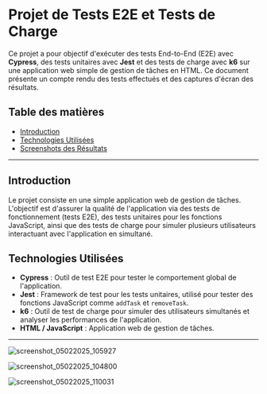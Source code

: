 # Projet de Tests E2E et Tests de Charge

Ce projet a pour objectif d'exécuter des tests End-to-End (E2E) avec **Cypress**, des tests unitaires avec **Jest** et des tests de charge avec **k6** sur une application web simple de gestion de tâches en HTML. Ce document présente un compte rendu des tests effectués et des captures d'écran des résultats.

## Table des matières
- [Introduction](#introduction)
- [Technologies Utilisées](#technologies-utilisées)
- [Screenshots des Résultats](#screenshots-des-résultats)

---

## Introduction

Le projet consiste en une simple application web de gestion de tâches. L'objectif est d'assurer la qualité de l'application via des tests de fonctionnement (tests E2E), des tests unitaires pour les fonctions JavaScript, ainsi que des tests de charge pour simuler plusieurs utilisateurs interactuant avec l'application en simultané.

## Technologies Utilisées

- **Cypress** : Outil de test E2E pour tester le comportement global de l'application.
- **Jest** : Framework de test pour les tests unitaires, utilisé pour tester des fonctions JavaScript comme `addTask` et `removeTask`.
- **k6** : Outil de test de charge pour simuler des utilisateurs simultanés et analyser les performances de l'application.
- **HTML / JavaScript** : Application web de gestion de tâches.

---

![screenshot_05022025_105927](https://github.com/user-attachments/assets/a53a622b-105e-4cde-bb1c-c6ea7a5aebfe)

![screenshot_05022025_104800](https://github.com/user-attachments/assets/80f6f8df-a1f4-4bff-9318-0a799db4f065)

![screenshot_05022025_110031](https://github.com/user-attachments/assets/2a7f5ead-901f-42c8-9e73-b844c92996ca)
